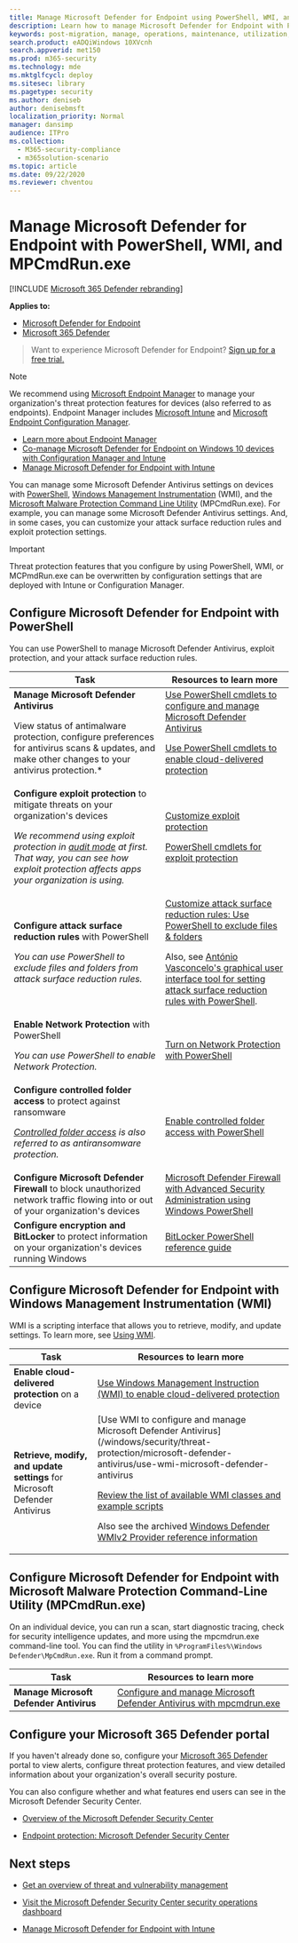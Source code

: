 ```yaml
---
title: Manage Microsoft Defender for Endpoint using PowerShell, WMI, and MPCmdRun.exe
description: Learn how to manage Microsoft Defender for Endpoint with PowerShell, WMI, and MPCmdRun.exe
keywords: post-migration, manage, operations, maintenance, utilization, PowerShell, WMI, MPCmdRun.exe, Microsoft Defender for Endpoint, edr
search.product: eADQiWindows 10XVcnh
search.appverid: met150
ms.prod: m365-security
ms.technology: mde
ms.mktglfcycl: deploy
ms.sitesec: library
ms.pagetype: security
ms.author: deniseb
author: denisebmsft
localization_priority: Normal
manager: dansimp
audience: ITPro
ms.collection:
  - M365-security-compliance
  - m365solution-scenario
ms.topic: article
ms.date: 09/22/2020
ms.reviewer: chventou
---
```


# Manage Microsoft Defender for Endpoint with PowerShell, WMI, and MPCmdRun.exe

[!INCLUDE [Microsoft 365 Defender rebranding](../../includes/microsoft-defender.md)]

**Applies to:**
- [Microsoft Defender for Endpoint](https://go.microsoft.com/fwlink/p/?linkid=2154037)
- [Microsoft 365 Defender](https://go.microsoft.com/fwlink/?linkid=2118804)

> Want to experience Microsoft Defender for Endpoint? [Sign up for a free trial.](https://www.microsoft.com/microsoft-365/windows/microsoft-defender-atp?ocid=docs-wdatp-exposedapis-abovefoldlink)

> [!NOTE]
> We recommend using [Microsoft Endpoint Manager](/mem) to manage your organization's threat protection features for devices (also referred to as endpoints). Endpoint Manager includes [Microsoft Intune](/mem/intune/fundamentals/what-is-intune) and [Microsoft Endpoint Configuration Manager](/mem/configmgr/core/understand/introduction).
>
> - [Learn more about Endpoint Manager](/mem/endpoint-manager-overview)
> - [Co-manage Microsoft Defender for Endpoint on Windows 10 devices with Configuration Manager and Intune](manage-atp-post-migration-intune.md)
> - [Manage Microsoft Defender for Endpoint with Intune](manage-atp-post-migration-intune.md)

You can manage some Microsoft Defender Antivirus settings on devices with [PowerShell](#configure-microsoft-defender-for-endpoint-with-powershell),  [Windows Management Instrumentation](#configure-microsoft-defender-for-endpoint-with-windows-management-instrumentation-wmi) (WMI), and the [Microsoft Malware Protection Command Line Utility](#configure-microsoft-defender-for-endpoint-with-microsoft-malware-protection-command-line-utility-mpcmdrunexe) (MPCmdRun.exe). For example, you can manage some Microsoft Defender Antivirus settings. And, in some cases, you can customize your attack surface reduction rules and exploit protection settings.

> [!IMPORTANT]
> Threat protection features that you configure by using PowerShell, WMI, or MCPmdRun.exe can be overwritten by configuration settings that are deployed with Intune or Configuration Manager.

## Configure Microsoft Defender for Endpoint with PowerShell

You can use PowerShell to manage Microsoft Defender Antivirus, exploit protection, and your attack surface reduction rules.

|Task|Resources to learn more|
|---|---|
|**Manage Microsoft Defender Antivirus** <p> View status of antimalware protection, configure preferences for antivirus scans & updates, and make other changes to your antivirus protection.*|[Use PowerShell cmdlets to configure and manage Microsoft Defender Antivirus](/windows/security/threat-protection/microsoft-defender-antivirus/use-powershell-cmdlets-microsoft-defender-antivirus) <p> [Use PowerShell cmdlets to enable cloud-delivered protection](/windows/security/threat-protection/microsoft-defender-antivirus/enable-cloud-protection-microsoft-defender-antivirus#use-powershell-cmdlets-to-enable-cloud-delivered-protection)|
|**Configure exploit protection** to mitigate threats on your organization's devices <p> *We recommend using exploit protection in [audit mode](/microsoft-365/security/defender-endpoint/evaluate-exploit-protection#powershell) at first. That way, you can see how exploit protection affects apps your organization is using.*|[Customize exploit protection](/microsoft-365/security/defender-endpoint/customize-exploit-protection) <p> [PowerShell cmdlets for exploit protection](/microsoft-365/security/defender-endpoint/customize-exploit-protection#powershell-reference)|
|**Configure attack surface reduction rules** with PowerShell <p> *You can use PowerShell to exclude files and folders from attack surface reduction rules.*|[Customize attack surface reduction rules: Use PowerShell to exclude files & folders](/microsoft-365/security/defender-endpoint/customize-attack-surface-reduction#use-powershell-to-exclude-files-and-folders) <p> Also, see [António Vasconcelo's graphical user interface tool for setting attack surface reduction rules with PowerShell](https://github.com/anvascon/MDATP_PoSh_Scripts/tree/master/ASR%20GUI).|
|**Enable Network Protection** with PowerShell <p> *You can use PowerShell to enable Network Protection.*|[Turn on Network Protection with PowerShell](/microsoft-365/security/defender-endpoint/enable-network-protection#powershell)|
|**Configure controlled folder access** to protect against ransomware <p> *[Controlled folder access](/microsoft-365/security/defender-endpoint/controlled-folders) is also referred to as antiransomware protection.*|[Enable controlled folder access with PowerShell](/microsoft-365/security/defender-endpoint/enable-controlled-folders#powershell)|
|**Configure Microsoft Defender Firewall** to block unauthorized network traffic flowing into or out of your organization's devices|[Microsoft Defender Firewall with Advanced Security Administration using Windows PowerShell](/windows/security/threat-protection/windows-firewall/windows-firewall-with-advanced-security-administration-with-windows-powershell)|
|**Configure encryption and BitLocker** to protect information on your organization's devices running Windows|[BitLocker PowerShell reference guide](/powershell/module/bitlocker/)|

## Configure Microsoft Defender for Endpoint with Windows Management Instrumentation (WMI)

WMI is a scripting interface that allows you to retrieve, modify, and update settings. To learn more, see [Using WMI](/windows/win32/wmisdk/using-wmi).

|Task|Resources to learn more|
|---|---|
|**Enable cloud-delivered protection** on a device|[Use Windows Management Instruction (WMI) to enable cloud-delivered protection](/windows/security/threat-protection/microsoft-defender-antivirus/enable-cloud-protection-microsoft-defender-antivirus#use-windows-management-instruction-wmi-to-enable-cloud-delivered-protection)|
|**Retrieve, modify, and update settings** for Microsoft Defender Antivirus|[Use WMI to configure and manage Microsoft Defender Antivirus](/windows/security/threat-protection/microsoft-defender-antivirus/use-wmi-microsoft-defender-antivirus <p> [Review the list of available WMI classes and example scripts](/previous-versions/windows/desktop/defender/windows-defender-wmiv2-apis-portal) <p> Also see the archived [Windows Defender WMIv2 Provider reference information](/previous-versions/windows/desktop/defender/windows-defender-wmiv2-apis-portal?redirectedfrom=MSDN)|

## Configure Microsoft Defender for Endpoint with Microsoft Malware Protection Command-Line Utility (MPCmdRun.exe)

On an individual device, you can run a scan, start diagnostic tracing, check for security intelligence updates, and more using the mpcmdrun.exe command-line tool. You can find the utility in `%ProgramFiles%\Windows Defender\MpCmdRun.exe`. Run it from a command prompt.

|Task|Resources to learn more|
|---|---|
|**Manage Microsoft Defender Antivirus**|[Configure and manage Microsoft Defender Antivirus with mpcmdrun.exe](/windows/security/threat-protection/microsoft-defender-antivirus/command-line-arguments-microsoft-defender-antivirus)|

## Configure your Microsoft 365 Defender portal

If you haven't already done so, configure your [Microsoft 365 Defender](https://security.microsoft.com/) portal to view alerts, configure threat protection features, and view detailed information about your organization's overall security posture.

You can also configure whether and what features end users can see in the Microsoft Defender Security Center.

- [Overview of the Microsoft Defender Security Center](/microsoft-365/security/defender-endpoint/use)

- [Endpoint protection: Microsoft Defender Security Center](/mem/intune/protect/endpoint-protection-windows-10#microsoft-defender-security-center)

## Next steps

- [Get an overview of threat and vulnerability management](/microsoft-365/security/defender-endpoint/next-gen-threat-and-vuln-mgt)

- [Visit the Microsoft Defender Security Center security operations dashboard](/microsoft-365/security/defender-endpoint/security-operations-dashboard)

- [Manage Microsoft Defender for Endpoint with Intune](manage-atp-post-migration-intune.md)
